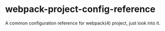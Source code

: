 # webpack-project-config-reference
A common configuration reference for webpack(4) project, just look into it.
